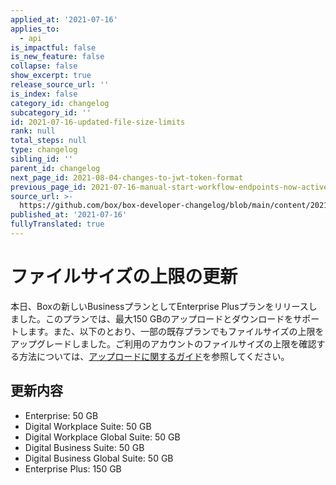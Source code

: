 ```yaml
---
applied_at: '2021-07-16'
applies_to:
  - api
is_impactful: false
is_new_feature: false
collapse: false
show_excerpt: true
release_source_url: ''
is_index: false
category_id: changelog
subcategory_id: ''
id: 2021-07-16-updated-file-size-limits
rank: null
total_steps: null
type: changelog
sibling_id: ''
parent_id: changelog
next_page_id: 2021-08-04-changes-to-jwt-token-format
previous_page_id: 2021-07-16-manual-start-workflow-endpoints-now-active
source_url: >-
  https://github.com/box/box-developer-changelog/blob/main/content/2021/07-16-updated-file-size-limits.md
published_at: '2021-07-16'
fullyTranslated: true
---
```

# ファイルサイズの上限の更新

本日、Boxの新しいBusinessプランとしてEnterprise Plusプランをリリースしました。このプランでは、最大150 GBのアップロードとダウンロードをサポートします。また、以下のとおり、一部の既存プランでもファイルサイズの上限をアップグレードしました。ご利用のアカウントのファイルサイズの上限を確認する方法については、[アップロードに関するガイド][uploadguide]を参照してください。

## 更新内容

* Enterprise: 50 GB
* Digital Workplace Suite: 50 GB
* Digital Workplace Global Suite: 50 GB
* Digital Business Suite: 50 GB
* Digital Business Global Suite: 50 GB
* Enterprise Plus: 150 GB

[uploadguide]: g://uploads/direct
